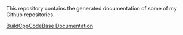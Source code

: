 This repository contains the generated documentation of some of my Github repositories.

[BuildCppCodeBase Documentation](https://knitschi.github.io/CMakeProjectFramework/doxygen/index.html)